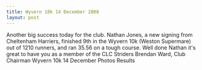 ```yaml
---
title: Wyvern 10k 14 December 2008
layout: post
---
```


Another big success today for the club. Nathan Jones, a new signing from Cheltenham Harriers, finished 9th in the Wyvern 10k (Weston Supermare) out of 1210 runners, and ran 35.56 on a tough course. Well done Nathan it's great to have you as a member of the CLC Striders Brendan Ward, Club Chairman Wyvern 10k 14 December Photos Results
